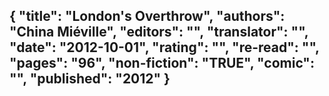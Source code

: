 {
 "title": "London's Overthrow",
 "authors": "China Miéville",
 "editors": "",
 "translator": "",
 "date": "2012-10-01",
 "rating": "",
 "re-read": "",
 "pages": "96",
 "non-fiction": "TRUE",
 "comic": "",
 "published": "2012"
}
---

